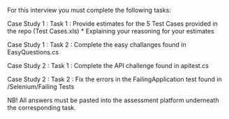 For this interview you must complete the following tasks:


Case Study 1 : Task 1 : Provide estimates for the 5 Test Cases provided in the repo (Test Cases.xls) 
             * Explaining your reasoning for your estimates

Case Study 1 : Task 2 : Complete the easy challanges found in EasyQuestions.cs

Case Study 2 : Task 1 : Complete the API challenge found in apitest.cs

Case Study 2 : Task 2 : Fix the errors in the FailingApplication test found in /Selenium/Failing Tests

NB! All answers must be pasted into the assessment platform underneath the corresponding task.
